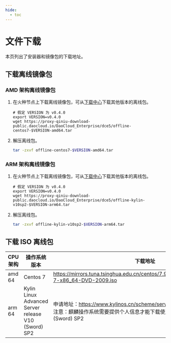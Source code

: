 ```yaml
---
hide:
  - toc
---
```


# 文件下载

本页列出了安装器和镜像包的下载地址。

## 下载离线镜像包

### AMD 架构离线镜像包

1. 在火种节点上下载离线镜像包，可从[下载中心](../../download/dce5.md)下载其他版本的离线包。

    ```shell
    # 假定 VERSION 为 v0.4.0
    export VERSION=v0.4.0
    wget https://proxy-qiniu-download-public.daocloud.io/DaoCloud_Enterprise/dce5/offline-centos7-$VERSION-amd64.tar
    ```

2. 解压离线包。

    ```bash
    tar -zxvf offline-centos7-$VERSION-amd64.tar
    ```

### ARM 架构离线镜像包

1. 在火种节点上下载离线镜像包，可从[下载中心](../../download/dce5.md)下载其他版本的离线包。

    ```shell
    # 假定 VERSION 为 v0.4.0
    export VERSION=v0.4.0
    wget https://proxy-qiniu-download-public.daocloud.io/DaoCloud_Enterprise/dce5/offline-kylin-v10sp2-$VERSION-arm64.tar
    ```

2. 解压离线包。

    ```bash
    tar -zxvf offline-kylin-v10sp2-$VERSION-arm64.tar
    ```

## 下载 ISO 离线包

| CPU  架构 | 操作系统版本                                        | 下载地址                                                     |
| --------- | --------------------------------------------------- | ------------------------------------------------------------ |
| amd 64    | Centos 7                                            | https://mirrors.tuna.tsinghua.edu.cn/centos/7.9.2009/isos/x86_64/CentOS-7-x86_64-DVD-2009.iso |
| arm 64    | Kylin Linux Advanced Server release V10 (Sword) SP2 | 申请地址：https://www.kylinos.cn/scheme/server/1.html<br />注意：麒麟操作系统需要提供个人信息才能下载使用，下载时请选择 V10 (Sword) SP2 |

